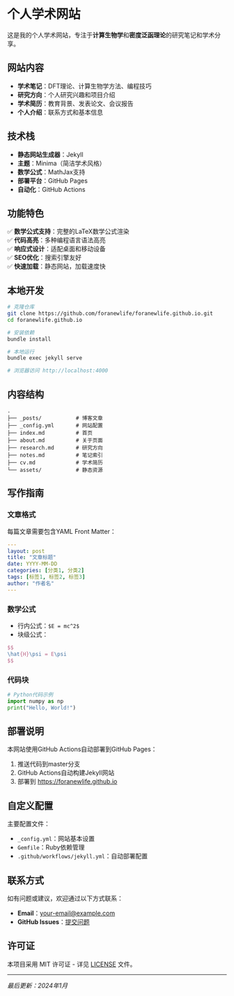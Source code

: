 # 个人学术网站

这是我的个人学术网站，专注于**计算生物学**和**密度泛函理论**的研究笔记和学术分享。

## 网站内容

- **学术笔记**：DFT理论、计算生物学方法、编程技巧
- **研究方向**：个人研究兴趣和项目介绍
- **学术简历**：教育背景、发表论文、会议报告
- **个人介绍**：联系方式和基本信息

## 技术栈

- **静态网站生成器**：Jekyll
- **主题**：Minima（简洁学术风格）
- **数学公式**：MathJax支持
- **部署平台**：GitHub Pages
- **自动化**：GitHub Actions

## 功能特色

✅ **数学公式支持**：完整的LaTeX数学公式渲染  
✅ **代码高亮**：多种编程语言语法高亮  
✅ **响应式设计**：适配桌面和移动设备  
✅ **SEO优化**：搜索引擎友好  
✅ **快速加载**：静态网站，加载速度快

## 本地开发

```bash
# 克隆仓库
git clone https://github.com/foranewlife/foranewlife.github.io.git
cd foranewlife.github.io

# 安装依赖
bundle install

# 本地运行
bundle exec jekyll serve

# 浏览器访问 http://localhost:4000
```

## 内容结构

```
.
├── _posts/           # 博客文章
├── _config.yml       # 网站配置
├── index.md          # 首页
├── about.md          # 关于页面
├── research.md       # 研究方向
├── notes.md          # 笔记索引
├── cv.md             # 学术简历
└── assets/           # 静态资源
```

## 写作指南

### 文章格式

每篇文章需要包含YAML Front Matter：

```yaml
---
layout: post
title: "文章标题"
date: YYYY-MM-DD
categories: [分类1, 分类2]
tags: [标签1, 标签2, 标签3]
author: "作者名"
---
```

### 数学公式

- 行内公式：`$E = mc^2$`
- 块级公式：
```latex
$$
\hat{H}\psi = E\psi
$$
```

### 代码块

```python
# Python代码示例
import numpy as np
print("Hello, World!")
```

## 部署说明

本网站使用GitHub Actions自动部署到GitHub Pages：

1. 推送代码到master分支
2. GitHub Actions自动构建Jekyll网站
3. 部署到 https://foranewlife.github.io

## 自定义配置

主要配置文件：

- `_config.yml`：网站基本设置
- `Gemfile`：Ruby依赖管理
- `.github/workflows/jekyll.yml`：自动部署配置

## 联系方式

如有问题或建议，欢迎通过以下方式联系：

- **Email**：your-email@example.com
- **GitHub Issues**：[提交问题](https://github.com/foranewlife/foranewlife.github.io/issues)

## 许可证

本项目采用 MIT 许可证 - 详见 [LICENSE](LICENSE) 文件。

---

*最后更新：2024年1月*